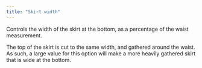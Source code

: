 ```yaml
---
title: "Skirt width"
---
```


Controls the width of the skirt at the bottom, as a percentage of the waist measurement.

The top of the skirt is cut to the same width, and gathered around the waist. As such, a large value for this option will make a more heavily gathered skirt that is wide at the bottom.
